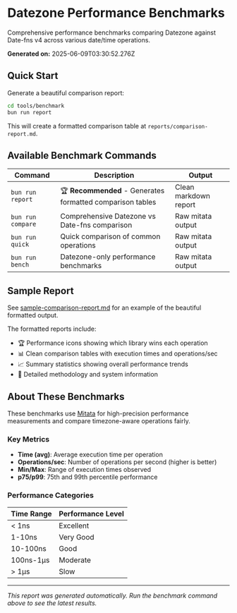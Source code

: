 # Datezone Performance Benchmarks

Comprehensive performance benchmarks comparing Datezone against Date-fns v4 across various date/time operations.

**Generated on:** 2025-06-09T03:30:52.276Z

## Quick Start

Generate a beautiful comparison report:

```bash
cd tools/benchmark
bun run report
```

This will create a formatted comparison table at `reports/comparison-report.md`.

## Available Benchmark Commands

| Command | Description | Output |
|---------|-------------|--------|
| `bun run report` | 🏆 **Recommended** - Generates formatted comparison tables | Clean markdown report |
| `bun run compare` | Comprehensive Datezone vs Date-fns comparison | Raw mitata output |
| `bun run quick` | Quick comparison of common operations | Raw mitata output |
| `bun run bench` | Datezone-only performance benchmarks | Raw mitata output |

## Sample Report

See [sample-comparison-report.md](sample-comparison-report.md) for an example of the beautiful formatted output.

The formatted reports include:
- 🏆 Performance icons showing which library wins each operation
- 📊 Clean comparison tables with execution times and operations/sec
- 📈 Summary statistics showing overall performance trends
- 🔬 Detailed methodology and system information

## About These Benchmarks

These benchmarks use [Mitata](https://github.com/evanwashere/mitata) for high-precision performance measurements and compare timezone-aware operations fairly.

### Key Metrics

- **Time (avg)**: Average execution time per operation
- **Operations/sec**: Number of operations per second (higher is better)
- **Min/Max**: Range of execution times observed
- **p75/p99**: 75th and 99th percentile performance

### Performance Categories

| Time Range | Performance Level |
|------------|-------------------|
| < 1ns | Excellent |
| 1-10ns | Very Good |
| 10-100ns | Good |
| 100ns-1μs | Moderate |
| > 1μs | Slow |

---

*This report was generated automatically. Run the benchmark command above to see the latest results.*
